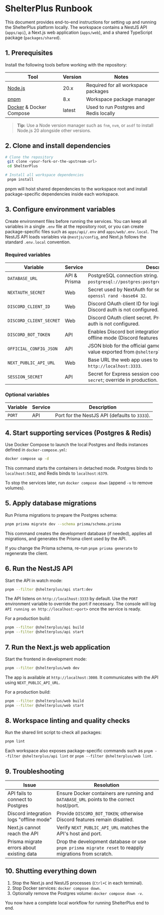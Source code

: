# ShelterPlus Runbook

This document provides end-to-end instructions for setting up and running the ShelterPlus platform locally. The workspace contains a NestJS API (`apps/api`), a Next.js web application (`apps/web`), and a shared TypeScript package (`packages/shared`).

## 1. Prerequisites

Install the following tools before working with the repository:

| Tool | Version | Notes |
| --- | --- | --- |
| [Node.js](https://nodejs.org/) | 20.x | Required for all workspace packages |
| [pnpm](https://pnpm.io/) | 8.x | Workspace package manager |
| [Docker](https://www.docker.com/) & Docker Compose | latest | Used to run Postgres and Redis locally |

> **Tip:** Use a Node version manager such as `fnm`, `nvm`, or `asdf` to install Node.js 20 alongside other versions.

## 2. Clone and install dependencies

```bash
# Clone the repository
 git clone <your-fork-or-the-upstream-url>
 cd ShelterPlus

# Install all workspace dependencies
 pnpm install
```

pnpm will hoist shared dependencies to the workspace root and install package-specific dependencies inside each workspace.

## 3. Configure environment variables

Create environment files before running the services. You can keep all variables in a single `.env` file at the repository root, or you can create package-specific files such as `apps/api/.env` and `apps/web/.env.local`. The NestJS API loads variables via `@nestjs/config`, and Next.js follows the standard `.env.local` convention.

### Required variables

| Variable | Service | Description |
| --- | --- | --- |
| `DATABASE_URL` | API & Prisma | PostgreSQL connection string. Defaults to `postgresql://postgres:postgres@localhost:5432/shelterplus`. |
| `NEXTAUTH_SECRET` | Web | Secret used by NextAuth for session signing. Generate with `openssl rand -base64 32`. |
| `DISCORD_CLIENT_ID` | Web | Discord OAuth client ID for login. Provide a placeholder if Discord auth is not configured. |
| `DISCORD_CLIENT_SECRET` | Web | Discord OAuth client secret. Provide a placeholder if Discord auth is not configured. |
| `DISCORD_BOT_TOKEN` | API | Enables Discord bot integration. Leave unset to run the API in offline mode (Discord features disabled). |
| `OFFICIAL_CONFIG_JSON` | API | JSON blob for the official game configuration. Defaults to the value exported from `@shelterplus/shared` when unset. |
| `NEXT_PUBLIC_API_URL` | Web | Base URL the web app uses to contact the API. Defaults to `http://localhost:3333`. |
| `SESSION_SECRET` | API | Secret for Express session cookies. Defaults to `development-secret`; override in production. |

### Optional variables

| Variable | Service | Description |
| --- | --- | --- |
| `PORT` | API | Port for the NestJS API (defaults to `3333`). |

## 4. Start supporting services (Postgres & Redis)

Use Docker Compose to launch the local Postgres and Redis instances defined in `docker-compose.yml`:

```bash
docker compose up -d
```

This command starts the containers in detached mode. Postgres binds to `localhost:5432`, and Redis binds to `localhost:6379`.

To stop the services later, run `docker compose down` (append `-v` to remove volumes).

## 5. Apply database migrations

Run Prisma migrations to prepare the Postgres schema:

```bash
pnpm prisma migrate dev --schema prisma/schema.prisma
```

This command creates the development database (if needed), applies all migrations, and generates the Prisma client used by the API.

If you change the Prisma schema, re-run `pnpm prisma generate` to regenerate the client.

## 6. Run the NestJS API

Start the API in watch mode:

```bash
pnpm --filter @shelterplus/api start:dev
```

The API listens on `http://localhost:3333` by default. Use the `PORT` environment variable to override the port if necessary. The console will log `API running on http://localhost:<port>` once the service is ready.

For a production build:

```bash
pnpm --filter @shelterplus/api build
pnpm --filter @shelterplus/api start
```

## 7. Run the Next.js web application

Start the frontend in development mode:

```bash
pnpm --filter @shelterplus/web dev
```

The app is available at `http://localhost:3000`. It communicates with the API using `NEXT_PUBLIC_API_URL`.

For a production build:

```bash
pnpm --filter @shelterplus/web build
pnpm --filter @shelterplus/web start
```

## 8. Workspace linting and quality checks

Run the shared lint script to check all packages:

```bash
pnpm lint
```

Each workspace also exposes package-specific commands such as `pnpm --filter @shelterplus/api lint` or `pnpm --filter @shelterplus/web lint`.

## 9. Troubleshooting

| Issue | Resolution |
| --- | --- |
| API fails to connect to Postgres | Ensure Docker containers are running and `DATABASE_URL` points to the correct host/port. | 
| Discord integration logs "offline mode" | Provide `DISCORD_BOT_TOKEN`; otherwise Discord features remain disabled. |
| Next.js cannot reach the API | Verify `NEXT_PUBLIC_API_URL` matches the API's host and port. |
| Prisma migrate errors about existing data | Drop the development database or use `pnpm prisma migrate reset` to reapply migrations from scratch. |

## 10. Shutting everything down

1. Stop the Next.js and NestJS processes (`Ctrl+C` in each terminal).
2. Stop Docker services: `docker compose down`.
3. Optionally remove the Postgres volume: `docker compose down -v`.

You now have a complete local workflow for running ShelterPlus end to end.
